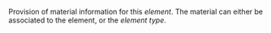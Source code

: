 ﻿Provision of material information for this _element_. The material can either be associated to the element, or the _element type_.